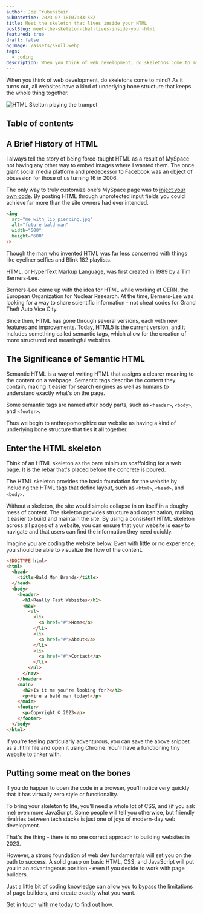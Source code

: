 ```yaml
---
author: Joe Trubenstein
pubDatetime: 2023-07-18T07:33:58Z
title: Meet the skeleton that lives inside your HTML
postSlug: meet-the-skeleton-that-lives-inside-your-html
featured: true
draft: false
ogImage: /assets/skull.webp
tags:
  - coding
description: When you think of web development, do skeletons come to mind? As it turns out, all websites have a kind of underlying bone structure that keeps the whole thing together.
---
```


When you think of web development, do skeletons come to mind? As it turns out, all websites have a kind of underlying bone structure that keeps the whole thing together.

![HTML Skelton playing the trumpet](/assets/skull.webp)

## Table of contents

## A Brief History of HTML

I always tell the story of being force-taught HTML as a result of MySpace not having any other way to embed images where I wanted them. The once giant social media platform and predecessor to Facebook was an object of obsession for those of us turning 16 in 2006.

The only way to truly customize one's MySpace page was to [inject your own code](https://www.codecademy.com/resources/blog/myspace-and-the-coding-legacy/). By posting HTML through unprotected input fields you could achieve far more than the site owners had ever intended.

```html
<img
  src="me_with_lip_piercing.jpg"
  alt="future bald man"
  width="500"
  height="600"
/>
```

Though the man who invented HTML was far less concerned with things like eyeliner selfies and Blink 182 playlists.

HTML, or HyperText Markup Language, was first created in 1989 by a Tim Berners-Lee.

Berners-Lee came up with the idea for HTML while working at CERN, the European Organization for Nuclear Research. At the time, Berners-Lee was looking for a way to share scientific information - not cheat codes for Grand Theft Auto Vice City.

Since then, HTML has gone through several versions, each with new features and improvements. Today, HTML5 is the current version, and it includes something called semantic tags, which allow for the creation of more structured and meaningful websites.

## The Significance of Semantic HTML

Semantic HTML is a way of writing HTML that assigns a clearer meaning to the content on a webpage. Semantic tags describe the content they contain, making it easier for search engines as well as humans to understand exactly what's on the page.

Some semantic tags are named after body parts, such as `<header>`, `<body>`, and `<footer>`.

Thus we begin to anthropomorphize our website as having a kind of underlying bone structure that ties it all together.

## Enter the HTML skeleton

Think of an HTML skeleton as the bare minimum scaffolding for a web page. It is the rebar that's placed before the concrete is poured.

The HTML skeleton provides the basic foundation for the website by including the HTML tags that define layout, such as `<html>`, `<head>`, and `<body>`.

Without a skeleton, the site would simple collapse in on itself in a doughy mess of content. The skeleton provides structure and organization, making it easier to build and maintain the site. By using a consistent HTML skeleton across all pages of a website, you can ensure that your website is easy to navigate and that users can find the information they need quickly.

Imagine you are coding the website below. Even with little or no experience, you should be able to visualize the flow of the content.

```html
<!DOCTYPE html>
<html>
  <head>
    <title>Bald Man Brands</title>
  </head>
  <body>
    <header>
      <h1>Really Fast Websites</h1>
      <nav>
        <ul>
          <li>
            <a href="#">Home</a>
          </li>
          <li>
            <a href="#">About</a>
          </li>
          <li>
            <a href="#">Contact</a>
          </li>
        </ul>
      </nav>
    </header>
    <main>
      <h2>Is it me you're looking for?</h2>
      <p>Hire a bald man today!</p>
    </main>
    <footer>
      <p>Copyright © 2023</p>
    </footer>
  </body>
</html>
```

If you're feeling particularly adventurous, you can save the above snippet as a .html file and open it using Chrome. You'll have a functioning tiny website to tinker with.

## Putting some meat on the bones

If you do happen to open the code in a browser, you'll notice very quickly that it has virtually zero style or functionality.

To bring your skeleton to life, you'll need a whole lot of CSS, and (if you ask me) even more JavaScript. Some people will tell you otherwise, but friendly rivalries between tech stacks is just one of joys of modern-day web development.

That's the thing - there is no one correct approach to building websites in 2023.

However, a strong foundation of web dev fundamentals will set you on the path to success. A solid grasp on basic HTML, CSS, and JavaScript will put you in an advantageous position - even if you decide to work with page builders.

Just a little bit of coding knowledge can allow you to bypass the limitations of page builders, and create exactly what you want.

[Get in touch with me today](/contact) to find out how.
